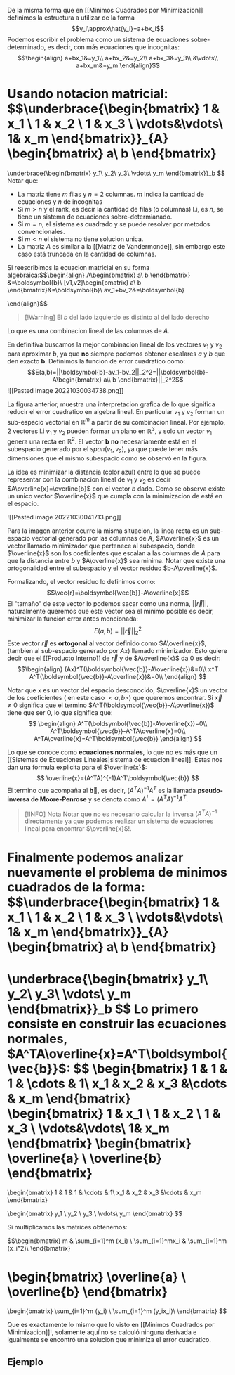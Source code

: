 De la misma forma que en [[Minimos Cuadrados por Minimizacion]] definimos la estructura a utilizar de la forma$$y_i\approx\hat{y_i}=a+bx_i$$
Podemos escribir el problema como un sistema de ecuaciones sobre-determinado, es decir, con más ecuaciones que incognitas:$$\begin{align}
a+bx_1&=y_1\\
a+bx_2&=y_2\\
a+bx_3&=y_3\\
&\vdots\\
a+bx_m&=y_m
\end{align}$$

Usando notacion matricial:
$$\underbrace{\begin{bmatrix}
1 & x_1 \\
1 & x_2  \\
1 & x_3 \\
\vdots&\vdots\\
1& x_m 
\end{bmatrix}}_{A}
\begin{bmatrix}
a\\
b
\end{bmatrix}
=
\underbrace{\begin{bmatrix}
y_1\\
y_2\\
y_3\\
\vdots\\
y_m
\end{bmatrix}}_b
$$
Notar que:
- La matriz tiene $m$ filas y $n=2$ columnas. $m$ indica la cantidad de ecuaciones y $n$ de incognitas 
- Si $m>n$ y el rank, es decir la cantidad de filas (o columnas) l.i, es $n$, se tiene un sistema de ecuaciones sobre-determianado.
- Si $m=n$, el sistema es cuadrado y se puede resolver por metodos convencionales.
- Si $m<n$ el sistema no tiene solucion unica.
- La matriz $A$ es similar a la [[Matriz de Vandermonde]], sin embargo este caso está truncada en la cantidad de columnas.


Si reescribimos la ecuacion matricial en su forma algebraica:$$\begin{align}
A\begin{bmatrix}
a\\
b
\end{bmatrix}
&=\boldsymbol{b}\\
[v1,v2]\begin{bmatrix}
a\\
b
\end{bmatrix}&=\boldsymbol{b}\\
av_1+bv_2&=\boldsymbol{b}

\end{align}$$
>[!Warning] El $b$ del lado izquierdo es distinto al del lado derecho

Lo que es una combinacion lineal de las columnas de $A$.

En definitiva buscamos la mejor combinacion lineal de los vectores $v_1$ y $v_2$ para aproximar $b$, ya que **no** siempre podemos obtener escalares $a$ y $b$ que den exacto $\boldsymbol{b}$. Definimos la funcion de error cuadratico como:$$E(a,b)=||\boldsymbol{b}-av_1-bv_2||_2^2=||\boldsymbol{b}-A\begin{bmatrix}
a\\
b
\end{bmatrix}||_2^2$$
![[Pasted image 20221030034738.png]]

La figura anterior, muestra una interpretacion grafica de lo que significa reducir el error cuadratico en algebra lineal. En particular $v_1$ y $v_2$ forman un sub-espacio vectorial en $\mathbb{R}^m$ a partir de su combinacion lineal. Por ejemplo, 2 vectores l.i $v_1$ y $v_2$ pueden formar un plano  en $\mathbb{R}^3$, y solo un vector $v_1$ genera una recta en $\mathbb{R}^2$. El vector $\boldsymbol{b}$ **no** necesariamente está en el subespacio generado por el $span(v_1,v_2)$, ya que puede tener más dimensiones que el mismo subespacio como se observó en la figura.

La idea es minimizar la distancia (color azul) entre lo que se puede representar con la combinacion lineal de $v_1$ y $v_2$ es decir $A\overline{x}=\overline{b}$ con el vector $b$ dado. Como se observa existe un unico vector $\overline{x}$  que cumpla con la minimizacion de está en el espacio.

![[Pasted image 20221030041713.png]]

Para la imagen anterior ocurre la misma situacion, la linea recta es un sub-espacio vectorial generado por las columnas de $A$, $A\overline{x}$ es un vector llamado minimizador que pertenece al subespacio, donde $\overline{x}$ son los coeficientes que escalan a las columnas de $A$ para que la distancia entre $b$ y $A\overline{x}$ sea minima. Notar que existe una ortogonalidad entre el subespacio y el vector residuo $b-A\overline{x}$.

Formalizando, el vector residuo lo definimos como:
$$\vec{r}=\boldsymbol{\vec{b}}-A\overline{x}$$
El "tamaño" de este vector lo podemos sacar como una norma, $||\vec{r}||$, naturalmente queremos que este vector sea el minimo posible es decir, minimizar la funcion error antes mencionada:
$$E(a,b)=||\vec{r}||_2^2$$
Este vector $\vec{r}$ es **ortogonal** al vector definido como $A\overline{x}$,  (tambien al sub-espacio generado por $Ax$) llamado minimizador. Esto quiere decir que el [[Producto Interno]] de $\vec{r}$ y de $A\overline{x}$ da 0 es decir:
$$\begin{align}
(Ax)^T(\boldsymbol{\vec{b}}-A\overline{x})&=0\\
x^T A^T(\boldsymbol{\vec{b}}-A\overline{x})&=0\\
\end{align}
$$

Notar que  $x$ es un  vector del espacio desconocido, $\overline{x}$ un vector de los coeficientes ( en este caso $<a,b>$) que queremos encontrar.
Si $\vec{x}\neq 0$ significa que el termino $A^T(\boldsymbol{\vec{b}}-A\overline{x})$ tiene que ser 0, lo que significa que:
$$
\begin{align}
A^T(\boldsymbol{\vec{b}}-A\overline{x})=0\\
A^T\boldsymbol{\vec{b}}-A^TA\overline{x}=0\\
A^TA\overline{x}=A^T\boldsymbol{\vec{b}}
\end{align}
$$

Lo que se conoce como **ecuaciones normales**, lo que no es más que un [[Sistemas de Ecuaciones Lineales|sistema de ecuacion lineal]]. Estas nos dan una formula explicita para el $\overline{x}$:
$$
\overline{x}=(A^TA)^{-1}A^T\boldsymbol{\vec{b}}
$$
El termino que acompaña al $\boldsymbol{\vec{b}}$, es decir, $(A^TA)^{-1}A^T$ es la llamada **pseudo-inversa de Moore-Penrose** y se denota como $A^{\dagger}=(A^TA)^{-1}A^T$.


>[!INFO] Nota
>Notar que no es necesario calcular la inversa $(A^TA)^{-1}$ directamente ya que podemos realizar un sistema de ecuaciones lineal para  encontrar $\overline{x}$!.


Finalmente podemos analizar nuevamente el problema de minimos cuadrados de la forma:
$$\underbrace{\begin{bmatrix}
1 & x_1 \\
1 & x_2  \\
1 & x_3 \\
\vdots&\vdots\\
1& x_m 
\end{bmatrix}}_{A}
\begin{bmatrix}
a\\
b
\end{bmatrix}
=
\underbrace{\begin{bmatrix}
y_1\\
y_2\\
y_3\\
\vdots\\
y_m
\end{bmatrix}}_b
$$
Lo primero consiste en construir las ecuaciones normales, $A^TA\overline{x}=A^T\boldsymbol{\vec{b}}$:
$$
\begin{bmatrix}
1 &  1    & 1  & \cdots & 1\\ 
x_1 & x_2  & x_3 &\cdots & x_m
\end{bmatrix}
\begin{bmatrix}
1 & x_1 \\
1 & x_2  \\
1 & x_3 \\
\vdots&\vdots\\
1& x_m 
\end{bmatrix}
\begin{bmatrix}
\overline{a} \\ 
\overline{b} 
\end{bmatrix}
=

\begin{bmatrix}
1 &  1    & 1  & \cdots & 1\\ 
x_1 & x_2  & x_3 &\cdots & x_m
\end{bmatrix}

\begin{bmatrix}
y_1 \\ 
y_2 \\
y_3 \\
\vdots\\
y_m
\end{bmatrix}
$$

Si multiplicamos las matrices obtenemos:

$$\begin{bmatrix}
m & \sum_{i=1}^m (x_i) \\
\sum_{i=1}^mx_i & \sum_{i=1}^m (x_i^2)\\
\end{bmatrix}

\begin{bmatrix}
\overline{a} \\ 
\overline{b} 
\end{bmatrix}
=

\begin{bmatrix}
\sum_{i=1}^m (y_i) \\
\sum_{i=1}^m (y_ix_i)\\
\end{bmatrix}
$$

Que es exactamente lo mismo que lo visto en [[Minimos Cuadrados por Minimizacion]]!, solamente aquí no se calculó ninguna derivada e igualmente se encontró una solucion que minimiza el error cuadratico.

## Ejemplo




